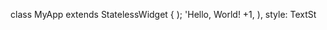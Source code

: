 
class MyApp extends StatelessWidget {
    );
            'Hello, World! +1,
          ),
            style: TextSt
